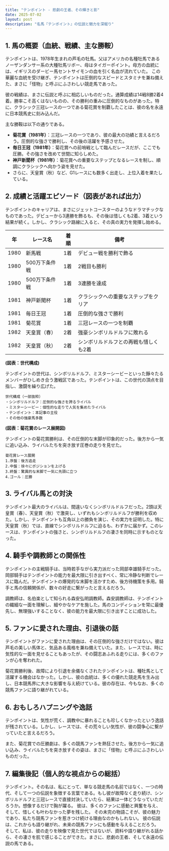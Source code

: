 ```yaml
---
title: "テンポイント - 悲劇の王者、その輝きと影"
date: 2025-07-02
layout: post
description: "名馬『テンポイント』の伝説と魅力を深堀り"
---
```


## 1. 馬の概要（血統、戦績、主な勝鞍）

テンポイントは、1978年生まれの芦毛の牡馬。父はアメリカの名種牡馬であるノーザンダンサー系の大種牡馬リボー、母はタイガーポイント。母方の血統には、イギリスのダービー馬セントサイモンの血を引く名血が流れていた。  この華麗な血統を受け継ぎ、テンポイントは圧倒的なスピードとスタミナを兼ね備えた、まさに「怪物」と呼ぶにふさわしい競走馬であった。

彼の戦績は、まさに伝説と呼ぶに相応しいものだった。通算成績は14戦8勝2着4着。勝率こそ高くはないものの、その勝利の重みに圧倒的なものがあった。特に、クラシック三冠レースの一つである菊花賞を制覇したことは、彼の名を永遠に日本競馬史に刻み込んだ。

主な勝鞍は以下の通りである。

* **菊花賞（1981年）**：三冠レースの一つであり、彼の最大の功績と言えるだろう。圧倒的な強さで勝利し、その後の活躍を予感させた。
* **毎日王冠（1981年）**：菊花賞への前哨戦として臨んだレースだが、ここでも圧勝。その強さを改めて世間に知らしめた。
* **神戸新聞杯（1981年）**：菊花賞への重要なステップとなるレースを制し、順調にクラシックへ向かう姿を見せた。
* さらに、天皇賞（秋）など、G1レースにも数多く出走し、上位入着を果たしている。


## 2. 成績と活躍エピソード（図表があれば出力）

テンポイントのキャリアは、まさにジェットコースターのようなドラマチックなものであった。デビューから3連勝を飾るも、その後は惜しくも2着、3着という結果が続く。しかし、クラシック路線に入ると、その真の実力を発揮し始める。

| 年 | レース名       | 着順 | 備考                                  |
|---|---------------|------|---------------------------------------|
| 1980 | 新馬戦         | 1着 | デビュー戦を勝利で飾る                 |
| 1980 | 500万下条件戦 | 1着 | 2戦目も勝利                          |
| 1980 | 500万下条件戦 | 1着 | 3連勝を達成                           |
| 1981 | 神戸新聞杯     | 1着 | クラシックへの重要なステップをクリア      |
| 1981 | 毎日王冠       | 1着 | 圧倒的な強さで勝利                     |
| 1981 | 菊花賞         | 1着 | 三冠レースの一つを制覇                 |
| 1982 | 天皇賞（春）   | 2着 | 強豪シンボリルドルフに敗れる             |
| 1982 | 天皇賞（秋）   | 2着 | シンボリルドルフとの再戦も惜しくも2着     |


**(図表：世代構成)**

テンポイントの世代は、シンボリルドルフ、ミスターシービーといった錚々たるメンバーがひしめき合う激戦区であった。テンポイントは、この世代の頂点を目指し、激闘を繰り広げた。

```
世代構成（一部抜粋）
・シンボリルドルフ：圧倒的な強さを誇るライバル
・ミスターシービー：個性的な走りで人気を集めたライバル
・テンポイント：本記事の主役
・その他の強豪馬多数
```

**(図表：菊花賞のレース展開図)**

テンポイントの菊花賞勝利は、その圧倒的な末脚が印象的だった。後方から一気に追い込み、ライバルたちを突き放す圧巻の走りを見せた。

```
菊花賞レース展開
1.序盤：後方追走
2.中盤：徐々にポジションを上げる
3.終盤：驚異的な末脚で一気に先頭に立つ
4.ゴール：圧勝
```


## 3. ライバル馬との対決

テンポイント最大のライバルは、間違いなくシンボリルドルフだった。2頭は天皇賞（春）、天皇賞（秋）で激突し、いずれもシンボリルドルフが勝利を収めた。しかし、テンポイントも互角以上の勝負を演じ、その実力を証明した。特に天皇賞（秋）では、直線でシンボリルドルフに迫るも、わずかに届かず。このレースは、テンポイントの強さと、シンボリルドルフの凄さを同時に示すものとなった。


## 4. 騎手や調教師との関係性

テンポイントの主戦騎手は、当時若手ながら実力派だった岡部幸雄騎手だった。岡部騎手はテンポイントの能力を最大限に引き出すべく、常に冷静な判断でレースに臨んだ。テンポイントの爆発的な末脚を活かすため、後方待機策を多用。騎手と馬の信頼関係が、数々の好走に繋がったと言えるだろう。

調教師は、名伯楽として知られる森安弘明調教師。森安調教師は、テンポイントの繊細な一面を理解し、細やかなケアを施した。馬のコンディションを常に最優先し、無理強いすることなく、彼の能力を最大限に引き出すことに成功した。


## 5. ファンに愛された理由、引退後の話

テンポイントがファンに愛された理由は、その圧倒的な強さだけではない。彼は芦毛の美しい馬体と、気品ある風格を兼ね備えていた。また、レースでは、時に気性的な一面を見せることもあったが、その闘志あふれる走りには、多くのファンが心を奪われた。

菊花賞勝利後、故障により引退を余儀なくされたテンポイントは、種牡馬として活躍する機会はなかった。しかし、彼の血統は、多くの優れた競走馬を生み出し、日本競馬界に大きな影響を与え続けている。彼の存在は、今もなお、多くの競馬ファンに語り継がれている。


## 6. おもしろハプニングや逸話

テンポイントは、気性が荒く、調教中に暴れることも珍しくなかったという逸話が残されている。しかし、レースでは、その荒々しい気性が、彼の闘争心に繋がっていたと言えるだろう。

また、菊花賞での圧勝劇は、多くの競馬ファンを熱狂させた。後方から一気に追い込み、ライバルたちを突き放すその姿は、まさに「怪物」と呼ぶにふさわしいものだった。


## 7. 編集後記（個人的な視点からの総括）

テンポイント。その名は、私にとって、単なる競走馬の名前ではなく、一つの時代、そして一つの伝説を象徴する言葉である。もし彼が故障なく走り続け、シンボリルドルフと三冠レースで直接対決していたら、結果は一体どうなっていただろうか。想像するだけで胸が躍る。  彼は、多くのファンに感動と興奮を与え、そして、惜しくも叶わなかった夢を残した。  その未完の物語こそが、彼の魅力であり、私たち競馬ファンを惹きつけ続ける理由なのかもしれない。  彼の伝説は、これからも語り継がれ、未来の競馬ファンにも感動を与えることだろう。  そして、私は、彼の走りを映像で見た世代ではないが、資料や語り継がれる話から、その凄さを肌で感じることができた。まさに、悲劇の王者、そして永遠の伝説の馬である。
